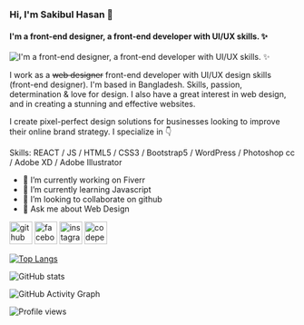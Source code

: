 ### Hi, I'm Sakibul Hasan 👋
#### I'm a front-end designer, a front-end developer with UI/UX skills. ✨
![I'm a front-end designer, a front-end developer with UI/UX skills. ✨](https://scontent.fdac14-1.fna.fbcdn.net/v/t39.30808-6/270811461_605264330781387_2238344179079694140_n.jpg?_nc_cat=110&ccb=1-5&_nc_sid=e3f864&_nc_ohc=sYs829o-Gd4AX8WpI5U&_nc_ht=scontent.fdac14-1.fna&oh=00_AT9S2Y33k6hzTcd3iuN8o6Tsn1z6UgLPdsNugpbI3LoD5Q&oe=61D6D66C)

I work as a ~~web designer~~  front-end developer with UI/UX design skills (front-end designer). I'm based in Bangladesh. Skills, passion, determination & love for design. I also have a great interest in web design, and in creating a stunning and effective websites. 

I create pixel-perfect design solutions for businesses looking to improve their online brand strategy. I specialize in   👇

Skills: REACT / JS / HTML5 / CSS3 /  Bootstrap5 / WordPress / Photoshop cc / Adobe XD / Adobe Illustrator

- 🔭 I’m currently working on Fiverr 
- 🌱 I’m currently learning Javascript  
- 👯 I’m looking to collaborate on github 
- 💬 Ask me about Web Design  


[<img src='https://cdn.jsdelivr.net/npm/simple-icons@3.0.1/icons/github.svg' alt='github' height='40'>](https://github.com/shridoy1)  [<img src='https://cdn.jsdelivr.net/npm/simple-icons@3.0.1/icons/facebook.svg' alt='facebook' height='40'>](https://www.facebook.com/shakib.al.hasan098)  [<img src='https://cdn.jsdelivr.net/npm/simple-icons@3.0.1/icons/instagram.svg' alt='instagram' height='40'>](https://www.instagram.com/_sh_hridoy__07/)  [<img src='https://cdn.jsdelivr.net/npm/simple-icons@3.0.1/icons/codepen.svg' alt='codepen' height='40'>](https://codepen.io/procodershakib)  

[![Top Langs](https://github-readme-stats.vercel.app/api/top-langs/?username=shridoy1)](https://github.com/anuraghazra/github-readme-stats)

![GitHub stats](https://github-readme-stats.vercel.app/api?username=shridoy1&show_icons=true&count_private=true)  

![GitHub Activity Graph](https://activity-graph.herokuapp.com/graph?username=shridoy1)  

![Profile views](https://gpvc.arturio.dev/shridoy1)  
